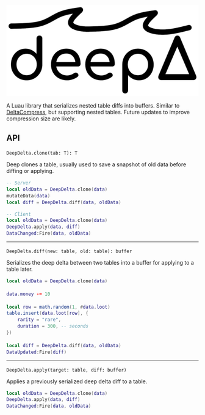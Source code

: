 ![DeepDeltaLogo_1024x484](/Assets/DeepDelta_1024x484.webp)

A Luau library that serializes nested table diffs into buffers. Similar to [DeltaCompress](https://nezuo.github.io/delta-compress/), but supporting nested tables. Future updates to improve compression size are likely.

## API
`DeepDelta.clone(tab: T): T`

Deep clones a table, usually used to save a snapshot of old data before diffing or applying.

```lua
-- Server
local oldData = DeepDelta.clone(data)
mutateData(data)
local diff = DeepDelta.diff(data, oldData)
```
```lua
-- Client
local oldData = DeepDelta.clone(data)
DeepDelta.apply(data, diff)
DataChanged:Fire(data, oldData)
```
---
`DeepDelta.diff(new: table, old: table): buffer`

Serializes the deep delta between two tables into a buffer for applying to a table later.

```lua
local oldData = DeepDelta.clone(data)

data.money -= 10

local row = math.random(1, #data.loot)
table.insert(data.loot[row], {
	rarity = "rare",
	duration = 300, -- seconds
})

local diff = DeepDelta.diff(data, oldData)
DataUpdated:Fire(diff)
```
---
`DeepDelta.apply(target: table, diff: buffer)`

Applies a previously serialized deep delta diff to a table.

```lua
local oldData = DeepDelta.clone(data)
DeepDelta.apply(data, diff)
DataChanged:Fire(data, oldData)
```
